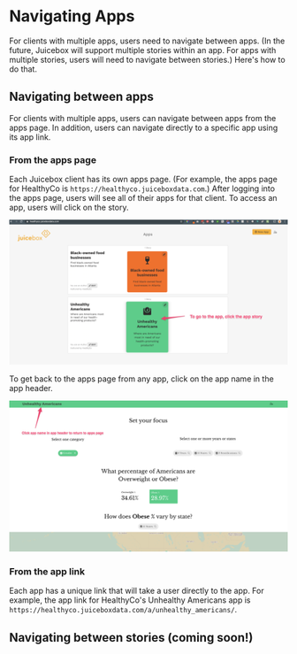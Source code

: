 # Navigating Apps

For clients with multiple apps, users need to navigate between apps. \(In the future, Juicebox will support multiple stories within an app. For apps with multiple stories, users will need to navigate between stories.\) Here's how to do that.

## Navigating between apps

For clients with multiple apps, users can navigate between apps from the apps page. In addition, users can navigate directly to a specific app using its app link. 

### From the apps page

Each Juicebox client has its own apps page. \(For example, the apps page for HealthyCo is `https://healthyco.juiceboxdata.com`.\) After logging into the apps page, users will see all of their apps for that client. To access an app, users will click on the story.  

![Click the story to access the app](../.gitbook/assets/image%20%2830%29.png)

To get back to the apps page from any app, click on the app name in the app header.

![Click app name in header to return to apps page](../.gitbook/assets/image%20%2832%29.png)

### From the app link

Each app has a unique link that will take a user directly to the app. For example, the app link for HealthyCo's Unhealthy Americans app is `https://healthyco.juiceboxdata.com/a/unhealthy_americans/`.

## Navigating between stories \(coming soon!\)


